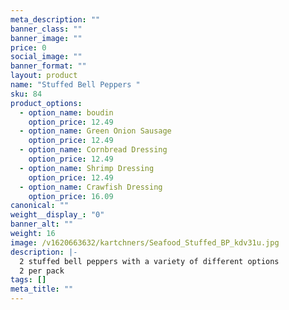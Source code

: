 ```yaml
---
meta_description: ""
banner_class: ""
banner_image: ""
price: 0
social_image: ""
banner_format: ""
layout: product
name: "Stuffed Bell Peppers "
sku: 84
product_options:
  - option_name: boudin
    option_price: 12.49
  - option_name: Green Onion Sausage
    option_price: 12.49
  - option_name: Cornbread Dressing
    option_price: 12.49
  - option_name: Shrimp Dressing
    option_price: 12.49
  - option_name: Crawfish Dressing
    option_price: 16.09
canonical: ""
weight__display_: "0"
banner_alt: ""
weight: 16
image: /v1620663632/kartchners/Seafood_Stuffed_BP_kdv31u.jpg
description: |-
  2 stuffed bell peppers with a variety of different options
  2 per pack
tags: []
meta_title: ""
---
```

